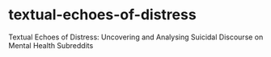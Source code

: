 # textual-echoes-of-distress
Textual Echoes of Distress: Uncovering and Analysing Suicidal Discourse on Mental Health Subreddits
